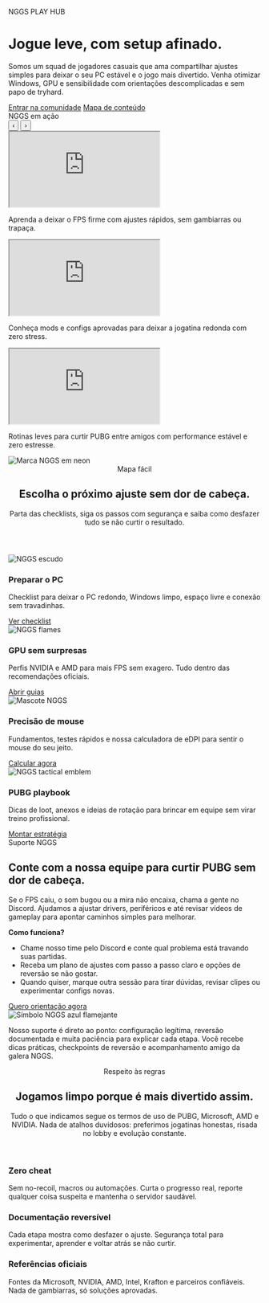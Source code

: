 <div class="nggs-hero">
  <div class="nggs-hero__overlay"></div>
  <div class="nggs-hero__content">
    <p class="nggs-hero__eyebrow">NGGS PLAY HUB</p>
    <h1>Jogue leve, com setup afinado.</h1>
    <p>
      Somos um squad de jogadores casuais que ama compartilhar ajustes simples para deixar o seu PC estável e o jogo mais divertido.
      Venha otimizar Windows, GPU e sensibilidade com orientações descomplicadas e sem papo de tryhard.
    </p>
    <div class="nggs-hero__cta">
      <a class="md-button md-button--primary" href="comunidade/discord/">Entrar na comunidade</a>
      <a class="md-button md-button--ghost" href="#mapa-de-conteudo">Mapa de conteúdo</a>
    </div>
  </div>
  <div class="nggs-hero__media" data-carousel>
    <div class="nggs-hero__media-header">
      <span class="nggs-section__eyebrow">NGGS em ação</span>
      <div class="nggs-carousel__controls">
        <button type="button" class="nggs-carousel__control" data-carousel-prev aria-label="Vídeo anterior">
          <span aria-hidden="true">‹</span>
        </button>
        <button type="button" class="nggs-carousel__control" data-carousel-next aria-label="Próximo vídeo">
          <span aria-hidden="true">›</span>
        </button>
      </div>
    </div>
    <div class="nggs-carousel__viewport" data-carousel-viewport>
      <article class="nggs-carousel__slide" data-carousel-slide data-video-card data-video-id="gA1raXafp3Y">
        <div class="nggs-video-card__frame">
          <iframe
            data-video-iframe
            src="https://www.youtube.com/embed/gA1raXafp3Y?enablejsapi=1&mute=1&controls=0&rel=0&modestbranding=1&playsinline=1"
            title="Setup NGGS para FPS estável"
            allow="accelerometer; autoplay; clipboard-write; encrypted-media; gyroscope; picture-in-picture; web-share"
            allowfullscreen
          ></iframe>
        </div>
        <p>Aprenda a deixar o FPS firme com ajustes rápidos, sem gambiarras ou trapaça.</p>
      </article>
      <article class="nggs-carousel__slide" data-carousel-slide data-video-card data-video-id="6QaM18OVmlM">
        <div class="nggs-video-card__frame">
          <iframe
            data-video-iframe
            src="https://www.youtube.com/embed/6QaM18OVmlM?enablejsapi=1&mute=1&controls=0&rel=0&modestbranding=1&playsinline=1"
            title="Mods NGGS e ajustes táticos"
            allow="accelerometer; autoplay; clipboard-write; encrypted-media; gyroscope; picture-in-picture; web-share"
            allowfullscreen
          ></iframe>
        </div>
        <p>Conheça mods e configs aprovadas para deixar a jogatina redonda com zero stress.</p>
      </article>
      <article class="nggs-carousel__slide" data-carousel-slide data-video-card data-video-id="JtTVcViylV8">
        <div class="nggs-video-card__frame">
          <iframe
            data-video-iframe
            src="https://www.youtube.com/embed/JtTVcViylV8?enablejsapi=1&mute=1&controls=0&rel=0&modestbranding=1&playsinline=1"
            title="Guias curados NGGS"
            allow="accelerometer; autoplay; clipboard-write; encrypted-media; gyroscope; picture-in-picture; web-share"
            allowfullscreen
          ></iframe>
        </div>
        <p>Rotinas leves para curtir PUBG entre amigos com performance estável e zero estresse.</p>
      </article>
    </div>
  </div>
  <div class="nggs-hero__badge">
    <img src="assets/images/logo-3.png" alt="Marca NGGS em neon" />
  </div>
</div>

<section class="nggs-section" id="mapa-de-conteudo">
  <header class="nggs-section__header">
    <span class="nggs-section__eyebrow">Mapa fácil</span>
    <h2>Escolha o próximo ajuste sem dor de cabeça.</h2>
    <p>Parta das checklists, siga os passos com segurança e saiba como desfazer tudo se não curtir o resultado.</p>
  </header>
  <div class="nggs-grid nggs-grid--features">
    <article class="nggs-card">
      <img src="assets/images/logo-1.png" alt="NGGS escudo" />
      <h3>Preparar o PC</h3>
      <p>Checklist para deixar o PC redondo, Windows limpo, espaço livre e conexão sem travadinhas.</p>
      <a href="pc/checklist/" class="nggs-card__link">Ver checklist</a>
    </article>
    <article class="nggs-card">
      <img src="assets/images/logo-4.png" alt="NGGS flames" />
      <h3>GPU sem surpresas</h3>
      <p>Perfis NVIDIA e AMD para mais FPS sem exagero. Tudo dentro das recomendações oficiais.</p>
      <a href="gpu/nvidia/" class="nggs-card__link">Abrir guias</a>
    </article>
    <article class="nggs-card">
      <img src="assets/images/logo-2.png" alt="Mascote NGGS" />
      <h3>Precisão de mouse</h3>
      <p>Fundamentos, testes rápidos e nossa calculadora de eDPI para sentir o mouse do seu jeito.</p>
      <a href="mouse/calculadora/" class="nggs-card__link">Calcular agora</a>
    </article>
    <article class="nggs-card">
      <img src="assets/images/logo-5.png" alt="NGGS tactical emblem" />
      <h3>PUBG playbook</h3>
      <p>Dicas de loot, anexos e ideias de rotação para brincar em equipe sem virar treino profissional.</p>
      <a href="pubg/guia-geral/" class="nggs-card__link">Montar estratégia</a>
    </article>
  </div>
</section>

<section class="nggs-section nggs-section--accent">
  <div class="nggs-split">
    <div>
      <span class="nggs-section__eyebrow">Suporte NGGS</span>
      <h2>Conte com a nossa equipe para curtir PUBG sem dor de cabeça.</h2>
      <p>
        Se o FPS caiu, o som bugou ou a mira não encaixa, chama a gente no Discord. Ajudamos a ajustar drivers, periféricos e
        até revisar vídeos de gameplay para apontar caminhos simples para melhorar.
      </p>
      <div class="nggs-support">
        <p><strong>Como funciona?</strong></p>
        <ul>
          <li>Chame nosso time pelo Discord e conte qual problema está travando suas partidas.</li>
          <li>Receba um plano de ajustes com passo a passo claro e opções de reversão se não gostar.</li>
          <li>Quando quiser, marque outra sessão para tirar dúvidas, revisar clipes ou experimentar configs novas.</li>
        </ul>
        <a class="md-button md-button--primary" href="comunidade/discord/">Quero orientação agora</a>
      </div>
    </div>
    <div class="nggs-showcase">
      <img src="assets/images/logo-4.png" alt="Símbolo NGGS azul flamejante" />
      <p>
        Nosso suporte é direto ao ponto: configuração legítima, reversão documentada e muita paciência para explicar cada etapa.
        Você recebe dicas práticas, checkpoints de reversão e acompanhamento amigo da galera NGGS.
      </p>
    </div>
  </div>
</section>

<section class="nggs-section">
  <header class="nggs-section__header">
    <span class="nggs-section__eyebrow">Respeito às regras</span>
    <h2>Jogamos limpo porque é mais divertido assim.</h2>
    <p>
      Tudo o que indicamos segue os termos de uso de PUBG, Microsoft, AMD e NVIDIA. Nada de atalhos duvidosos: preferimos
      jogatinas honestas, risada no lobby e evolução constante.
    </p>
  </header>
  <div class="nggs-grid nggs-grid--pillars">
    <article>
      <h3>Zero cheat</h3>
      <p>Sem no-recoil, macros ou automações. Curta o progresso real, reporte qualquer coisa suspeita e mantenha o servidor saudável.</p>
    </article>
    <article>
      <h3>Documentação reversível</h3>
      <p>Cada etapa mostra como desfazer o ajuste. Segurança total para experimentar, aprender e voltar atrás se não curtir.</p>
    </article>
    <article>
      <h3>Referências oficiais</h3>
      <p>Fontes da Microsoft, NVIDIA, AMD, Intel, Krafton e parceiros confiáveis. Nada de gambiarras, só soluções aprovadas.</p>
    </article>
  </div>
</section>
